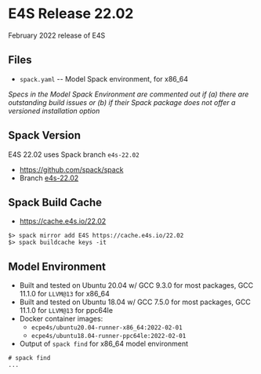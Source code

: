 # E4S Release 22.02

February 2022 release of E4S

## Files

* `spack.yaml` -- Model Spack environment, for x86_64
  
*Specs in the Model Spack Environment are commented out if (a) there are outstanding build issues or (b) if their Spack package does not offer a versioned installation option*


## Spack Version

E4S 22.02 uses Spack branch `e4s-22.02`
* https://github.com/spack/spack
* Branch [e4s-22.02](https://github.com/spack/spack/tree/e4s-22.02)


## Spack Build Cache

* https://cache.e4s.io/22.02

```
$> spack mirror add E4S https://cache.e4s.io/22.02
$> spack buildcache keys -it
```

## Model Environment

* Built and tested on Ubuntu 20.04 w/ GCC 9.3.0 for most packages, GCC 11.1.0 for `LLVM@13` for x86_64
* Built and tested on Ubuntu 18.04 w/ GCC 7.5.0 for most packages, GCC 11.1.0 for `LLVM@13` for ppc64le
* Docker container images:
  * `ecpe4s/ubuntu20.04-runner-x86_64:2022-02-01`
  * `ecpe4s/ubuntu18.04-runner-ppc64le:2022-02-01`
* Output of `spack find` for x86_64 model environment
```
# spack find
...
```
